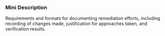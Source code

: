 ### Mini Description

Requirements and formats for documenting remediation efforts, including recording of changes made, justification for approaches taken, and verification results.
